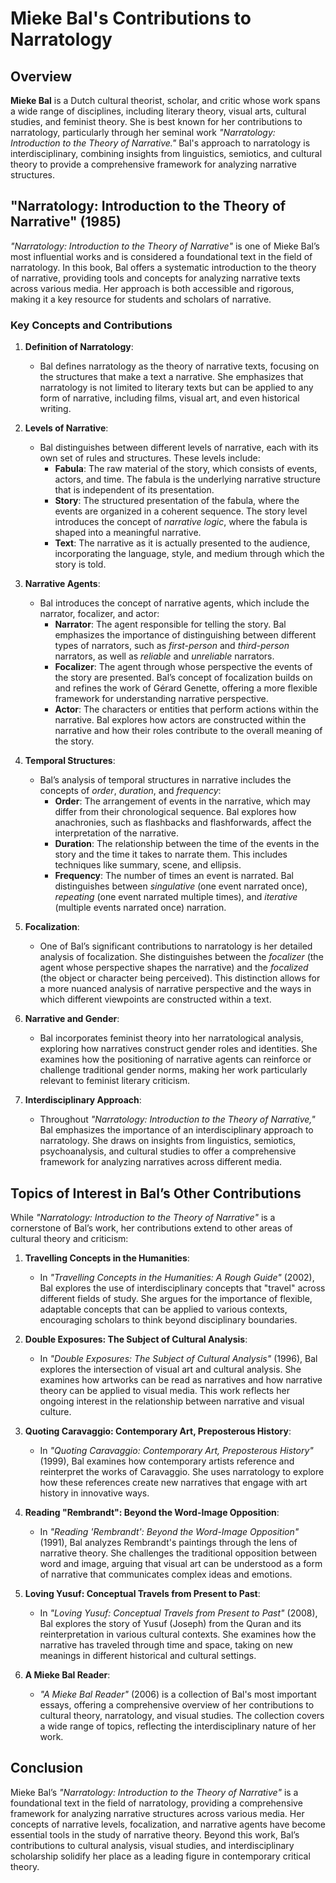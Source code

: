 # Mieke Bal's Contributions to Narratology

## Overview

**Mieke Bal** is a Dutch cultural theorist, scholar, and critic whose work spans a wide range of disciplines, including literary theory, visual arts, cultural studies, and feminist theory. She is best known for her contributions to narratology, particularly through her seminal work *"Narratology: Introduction to the Theory of Narrative."* Bal's approach to narratology is interdisciplinary, combining insights from linguistics, semiotics, and cultural theory to provide a comprehensive framework for analyzing narrative structures.

## "Narratology: Introduction to the Theory of Narrative" (1985)

*"Narratology: Introduction to the Theory of Narrative"* is one of Mieke Bal’s most influential works and is considered a foundational text in the field of narratology. In this book, Bal offers a systematic introduction to the theory of narrative, providing tools and concepts for analyzing narrative texts across various media. Her approach is both accessible and rigorous, making it a key resource for students and scholars of narrative.

### Key Concepts and Contributions

1. **Definition of Narratology**:
   - Bal defines narratology as the theory of narrative texts, focusing on the structures that make a text a narrative. She emphasizes that narratology is not limited to literary texts but can be applied to any form of narrative, including films, visual art, and even historical writing.

2. **Levels of Narrative**:
   - Bal distinguishes between different levels of narrative, each with its own set of rules and structures. These levels include:
     - **Fabula**: The raw material of the story, which consists of events, actors, and time. The fabula is the underlying narrative structure that is independent of its presentation.
     - **Story**: The structured presentation of the fabula, where the events are organized in a coherent sequence. The story level introduces the concept of *narrative logic*, where the fabula is shaped into a meaningful narrative.
     - **Text**: The narrative as it is actually presented to the audience, incorporating the language, style, and medium through which the story is told.

3. **Narrative Agents**:
   - Bal introduces the concept of narrative agents, which include the narrator, focalizer, and actor:
     - **Narrator**: The agent responsible for telling the story. Bal emphasizes the importance of distinguishing between different types of narrators, such as *first-person* and *third-person* narrators, as well as *reliable* and *unreliable* narrators.
     - **Focalizer**: The agent through whose perspective the events of the story are presented. Bal’s concept of focalization builds on and refines the work of Gérard Genette, offering a more flexible framework for understanding narrative perspective.
     - **Actor**: The characters or entities that perform actions within the narrative. Bal explores how actors are constructed within the narrative and how their roles contribute to the overall meaning of the story.

4. **Temporal Structures**:
   - Bal’s analysis of temporal structures in narrative includes the concepts of *order*, *duration*, and *frequency*:
     - **Order**: The arrangement of events in the narrative, which may differ from their chronological sequence. Bal explores how anachronies, such as flashbacks and flashforwards, affect the interpretation of the narrative.
     - **Duration**: The relationship between the time of the events in the story and the time it takes to narrate them. This includes techniques like summary, scene, and ellipsis.
     - **Frequency**: The number of times an event is narrated. Bal distinguishes between *singulative* (one event narrated once), *repeating* (one event narrated multiple times), and *iterative* (multiple events narrated once) narration.

5. **Focalization**:
   - One of Bal’s significant contributions to narratology is her detailed analysis of focalization. She distinguishes between the *focalizer* (the agent whose perspective shapes the narrative) and the *focalized* (the object or character being perceived). This distinction allows for a more nuanced analysis of narrative perspective and the ways in which different viewpoints are constructed within a text.

6. **Narrative and Gender**:
   - Bal incorporates feminist theory into her narratological analysis, exploring how narratives construct gender roles and identities. She examines how the positioning of narrative agents can reinforce or challenge traditional gender norms, making her work particularly relevant to feminist literary criticism.

7. **Interdisciplinary Approach**:
   - Throughout *"Narratology: Introduction to the Theory of Narrative,"* Bal emphasizes the importance of an interdisciplinary approach to narratology. She draws on insights from linguistics, semiotics, psychoanalysis, and cultural studies to offer a comprehensive framework for analyzing narratives across different media.

## Topics of Interest in Bal’s Other Contributions

While *"Narratology: Introduction to the Theory of Narrative"* is a cornerstone of Bal’s work, her contributions extend to other areas of cultural theory and criticism:

1. **Travelling Concepts in the Humanities**:
   - In *"Travelling Concepts in the Humanities: A Rough Guide"* (2002), Bal explores the use of interdisciplinary concepts that "travel" across different fields of study. She argues for the importance of flexible, adaptable concepts that can be applied to various contexts, encouraging scholars to think beyond disciplinary boundaries.

2. **Double Exposures: The Subject of Cultural Analysis**:
   - In *"Double Exposures: The Subject of Cultural Analysis"* (1996), Bal explores the intersection of visual art and cultural analysis. She examines how artworks can be read as narratives and how narrative theory can be applied to visual media. This work reflects her ongoing interest in the relationship between narrative and visual culture.

3. **Quoting Caravaggio: Contemporary Art, Preposterous History**:
   - In *"Quoting Caravaggio: Contemporary Art, Preposterous History"* (1999), Bal examines how contemporary artists reference and reinterpret the works of Caravaggio. She uses narratology to explore how these references create new narratives that engage with art history in innovative ways.

4. **Reading "Rembrandt": Beyond the Word-Image Opposition**:
   - In *"Reading 'Rembrandt': Beyond the Word-Image Opposition"* (1991), Bal analyzes Rembrandt's paintings through the lens of narrative theory. She challenges the traditional opposition between word and image, arguing that visual art can be understood as a form of narrative that communicates complex ideas and emotions.

5. **Loving Yusuf: Conceptual Travels from Present to Past**:
   - In *"Loving Yusuf: Conceptual Travels from Present to Past"* (2008), Bal explores the story of Yusuf (Joseph) from the Quran and its reinterpretation in various cultural contexts. She examines how the narrative has traveled through time and space, taking on new meanings in different historical and cultural settings.

6. **A Mieke Bal Reader**:
   - *"A Mieke Bal Reader"* (2006) is a collection of Bal's most important essays, offering a comprehensive overview of her contributions to cultural theory, narratology, and visual studies. The collection covers a wide range of topics, reflecting the interdisciplinary nature of her work.

## Conclusion

Mieke Bal’s *"Narratology: Introduction to the Theory of Narrative"* is a foundational text in the field of narratology, providing a comprehensive framework for analyzing narrative structures across various media. Her concepts of narrative levels, focalization, and narrative agents have become essential tools in the study of narrative theory. Beyond this work, Bal’s contributions to cultural analysis, visual studies, and interdisciplinary scholarship solidify her place as a leading figure in contemporary critical theory.
